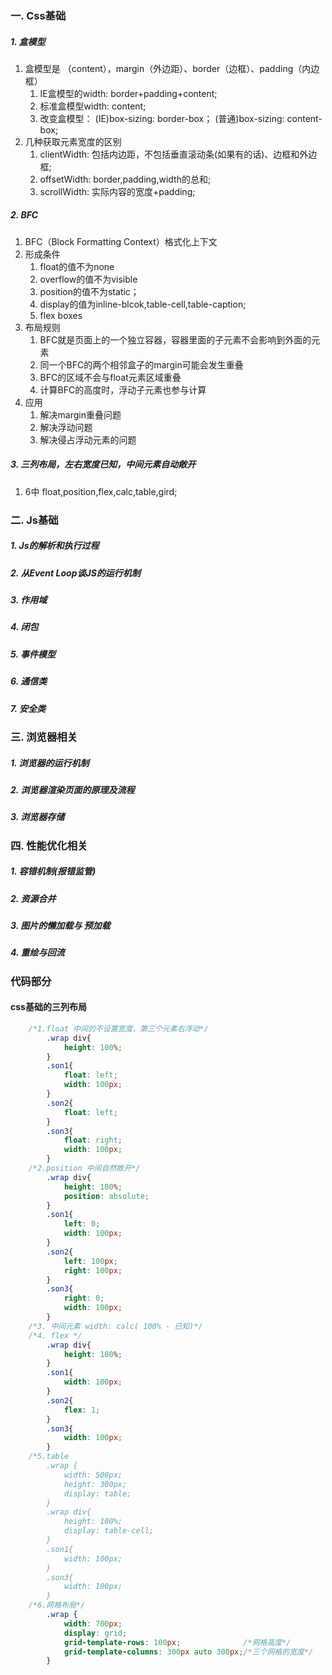 ### 一. Css基础
##### 1. 盒模型
1. 盒模型是 （content），margin（外边距）、border（边框）、padding（内边框）
	1. IE盒模型的width: border+padding+content;
	2. 标准盒模型width: content;
	3. 改变盒模型： (IE)box-sizing: border-box； (普通)box-sizing: content-box;
2. 几种获取元素宽度的区别
	1. clientWidth: 包括内边距，不包括垂直滚动条(如果有的话)、边框和外边框;
	2. offsetWidth: border,padding,width的总和;
	3. scrollWidth: 实际内容的宽度+padding;
##### 2. BFC
1. BFC（Block Formatting Context）格式化上下文
2. 形成条件
	1. float的值不为none
	2. overflow的值不为visible
	3. position的值不为static；
	4. display的值为inline-blcok,table-cell,table-caption;
	5. flex boxes
3. 布局规则
	1. BFC就是页面上的一个独立容器，容器里面的子元素不会影响到外面的元素
	2. 同一个BFC的两个相邻盒子的margin可能会发生重叠
	3. BFC的区域不会与float元素区域重叠
	4. 计算BFC的高度时，浮动子元素也参与计算
4. 应用
	1.	解决margin重叠问题
	2.	解决浮动问题
	3.	解决侵占浮动元素的问题
##### 3. 三列布局，左右宽度已知，中间元素自动敞开
1. 6中 float,position,flex,calc,table,gird;


### 二. Js基础
##### 1. Js的解析和执行过程
##### 2. 从Event Loop谈JS的运行机制
##### 3. 作用域
##### 4. 闭包
##### 5. 事件模型
##### 6. 通信类
##### 7. 安全类

### 三. 浏览器相关
##### 1. 浏览器的运行机制
##### 2. 浏览器渲染页面的原理及流程
##### 3. 浏览器存储

### 四. 性能优化相关
##### 1. 容错机制(报错监管)
##### 2. 资源合并
##### 3. 图片的懒加载与 预加载
##### 4. 重绘与回流

### 代码部分
#### css基础的三列布局
```css
	/*1.float 中间的不设置宽度，第三个元素右浮动*/
		.wrap div{
			height: 100%;
		}
		.son1{
			float: left;
			width: 100px;
		}
		.son2{
			float: left;
		}
		.son3{
			float: right;
			width: 100px;
		}
	/*2.position 中间自然敞开*/
		.wrap div{
			height: 100%;
			position: absolute;
		}
		.son1{
			left: 0;
			width: 100px;
		}
		.son2{
			left: 100px;
			right: 100px;
		}
		.son3{
			right: 0;
			width: 100px;
		}
	/*3. 中间元素 width: calc( 100% - 已知)*/
	/*4. flex */
		.wrap div{
			height: 100%;
		}
		.son1{
			width: 100px;
		}
		.son2{
			flex: 1;
		}
		.son3{
			width: 100px;
		}
	/*5.table 
		.wrap {
			width: 500px;
			height: 300px;    
			display: table;
		}
		.wrap div{
			height: 100%;
			display: table-cell;
		}
		.son1{
			width: 100px;
		}
		.son3{
			width: 100px;
		}
	/*6.网格布局*/
		.wrap {
			width: 700px;
			display: grid;
			grid-template-rows: 100px;              /*网格高度*/
			grid-template-columns: 300px auto 300px;/*三个网格的宽度*/
		}
```






































						
  
